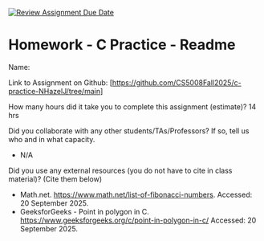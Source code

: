 [![Review Assignment Due Date](https://classroom.github.com/assets/deadline-readme-button-22041afd0340ce965d47ae6ef1cefeee28c7c493a6346c4f15d667ab976d596c.svg)](https://classroom.github.com/a/CbzfTysD)
# Homework - C Practice - Readme

Name:

Link to Assignment on Github: [https://github.com/CS5008Fall2025/c-practice-NHazelJ/tree/main]

How many hours did it take you to complete this assignment (estimate)? 14 hrs

Did you collaborate with any other students/TAs/Professors? If so, tell us who and in what capacity.  
- N/A

Did you use any external resources (you do not have to cite in class material)? (Cite them below)  
- Math.net. https://www.math.net/list-of-fibonacci-numbers. Accessed: 20 September 2025. 
- GeeksforGeeks - Point in polygon in C. https://www.geeksforgeeks.org/c/point-in-polygon-in-c/ Accessed: 20 September 2025.

